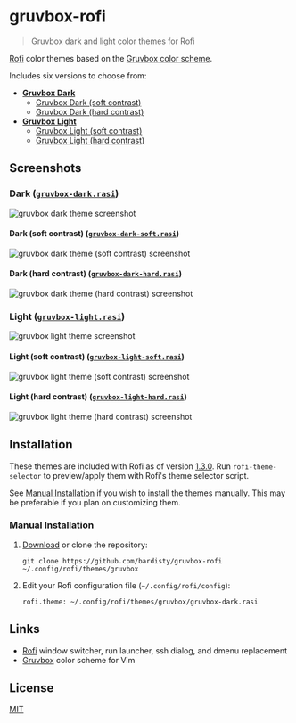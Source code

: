 # gruvbox-rofi

> Gruvbox dark and light color themes for Rofi

[Rofi](https://github.com/DaveDavenport/rofi) color themes based on the
[Gruvbox color scheme](https://github.com/morhetz/gruvbox).

Includes six versions to choose from:

-   **[Gruvbox Dark](#dark-gruvbox-darkrasi)**
    -   [Gruvbox Dark (soft contrast)](#dark-soft-contrast-gruvbox-dark-softrasi)
    -   [Gruvbox Dark (hard contrast)](#dark-hard-contrast-gruvbox-dark-hardrasi)
-   **[Gruvbox Light](#light-gruvbox-lightrasi)**
    -   [Gruvbox Light (soft contrast)](#light-soft-contrast-gruvbox-light-softrasi)
    -   [Gruvbox Light (hard contrast)](#light-hard-contrast-gruvbox-light-hardrasi)

## Screenshots

### Dark ([`gruvbox-dark.rasi`](gruvbox-dark.rasi))

![gruvbox dark theme screenshot](screenshots/gruvbox-dark.png "gruvbox dark theme")

#### Dark (soft contrast) ([`gruvbox-dark-soft.rasi`](gruvbox-dark-soft.rasi))

![gruvbox dark theme (soft contrast) screenshot](screenshots/gruvbox-dark-soft.png "gruvbox dark theme (soft contrast)")

#### Dark (hard contrast) ([`gruvbox-dark-hard.rasi`](gruvbox-dark-hard.rasi))

![gruvbox dark theme (hard contrast) screenshot](screenshots/gruvbox-dark-hard.png "gruvbox dark theme (hard contrast)")

### Light ([`gruvbox-light.rasi`](gruvbox-light.rasi))

![gruvbox light theme screenshot](screenshots/gruvbox-light.png "gruvbox light theme")

#### Light (soft contrast) ([`gruvbox-light-soft.rasi`](gruvbox-light-soft.rasi))

![gruvbox light theme (soft contrast) screenshot](screenshots/gruvbox-light-soft.png "gruvbox light theme (soft contrast)")

#### Light (hard contrast) ([`gruvbox-light-hard.rasi`](gruvbox-light-hard.rasi))

![gruvbox light theme (hard contrast) screenshot](screenshots/gruvbox-light-hard.png "gruvbox light theme (hard contrast)")

## Installation

These themes are included with Rofi as of version
[1.3.0](https://github.com/DaveDavenport/rofi/releases/tag/1.3.0). Run
`rofi-theme-selector` to preview/apply them with Rofi's theme selector
script.

See [Manual Installation](#manual-installation) if you wish to install the
themes manually. This may be preferable if you plan on customizing them.

### Manual Installation

1.  [Download](https://github.com/bardisty/gruvbox-rofi/archive/master.zip)
    or clone the repository:

    ```shell
    git clone https://github.com/bardisty/gruvbox-rofi ~/.config/rofi/themes/gruvbox
    ```

2.  Edit your Rofi configuration file (`~/.config/rofi/config`):

    ```xdefaults
    rofi.theme: ~/.config/rofi/themes/gruvbox/gruvbox-dark.rasi
    ```

## Links

-   [Rofi](https://github.com/DaveDavenport/rofi) window switcher, run
    launcher, ssh dialog, and dmenu replacement
-   [Gruvbox](https://github.com/morhetz/gruvbox) color scheme for Vim

## License

[MIT](LICENSE)
